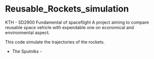 # Reusable_Rockets_simulation
KTH - SD2900 Fundamental of spaceflight
A project aiming to compare reusable space vehicle with expendable one on economical and environmental aspect.

This code simulate the trajectories of the rockets.

 - The Sputniks -
